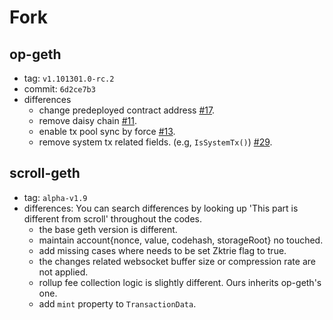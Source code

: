 # Fork

## op-geth

- tag: `v1.101301.0-rc.2`
- commit: `6d2ce7b3`
- differences
  - change predeployed contract address [#17](https://github.com/kroma-network/go-ethereum/pull/17).
  - remove daisy chain [#11](https://github.com/kroma-network/go-ethereum/pull/11).
  - enable tx pool sync by force [#13](https://github.com/kroma-network/go-ethereum/pull/13).
  - remove system tx related fields. (e.g, `IsSystemTx()`) [#29](https://github.com/kroma-network/go-ethereum/pull/29).

## scroll-geth

- tag: `alpha-v1.9`
- differences: You can search differences by looking up 'This part is different from scroll' throughout the codes.
  - the base geth version is different.
  - maintain account{nonce, value, codehash, storageRoot} no touched.
  - add missing cases where needs to be set Zktrie flag to true.
  - the changes related websocket buffer size or compression rate are not applied.
  - rollup fee collection logic is slightly different. Ours inherits op-geth's one.
  - add `mint` property to `TransactionData`.
